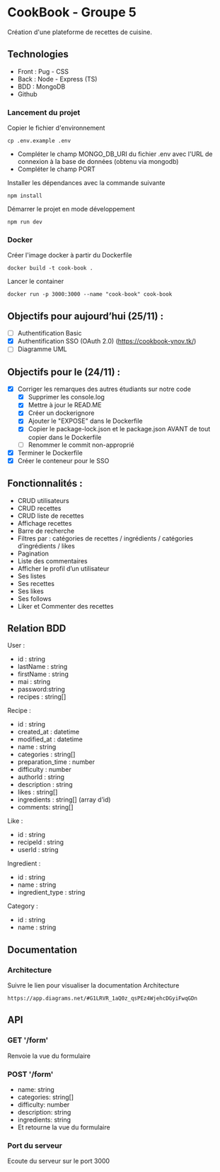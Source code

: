 # CookBook - Groupe 5

Création d'une plateforme de recettes de cuisine.

## Technologies

- Front : Pug - CSS
- Back : Node - Express (TS)
- BDD : MongoDB
- Github

### Lancement du projet

Copier le fichier d'environnement
```
cp .env.example .env
```
- Compléter le champ MONGO_DB_URI du fichier .env avec l'URL de connexion à la base de données (obtenu via mongodb)
- Compléter le champ PORT

Installer les dépendances avec la commande suivante
````
npm install
````

Démarrer le projet en mode développement
````
npm run dev
````


### Docker

Créer l'image docker à partir du Dockerfile
````
docker build -t cook-book .
````

Lancer le container
````
docker run -p 3000:3000 --name "cook-book" cook-book
````

## Objectifs pour aujourd’hui (25/11) :
- [ ] Authentification Basic
- [x] Authentification SSO (OAuth 2.0) (https://cookbook-ynov.tk/)
- [ ] Diagramme UML

## Objectifs pour le (24/11) :
- [x] Corriger les remarques des autres étudiants sur notre code
  - [x] Supprimer les console.log
  - [x] Mettre à jour le READ.ME
  - [x] Créer un dockerignore
  - [x] Ajouter le "EXPOSE" dans le Dockerfile
  - [x] Copier le package-lock.json et le package.json AVANT de tout copier dans le Dockerfile
  - [ ] Renommer le commit non-approprié
- [x] Terminer le Dockerfile
- [x] Créer le conteneur pour le SSO 
## Fonctionnalités :
- CRUD utilisateurs
- CRUD recettes
- CRUD liste de recettes
- Affichage recettes
- Barre de recherche
- Filtres par : catégories de recettes / ingrédients / catégories d’ingrédients / likes
- Pagination
- Liste des commentaires
- Afficher le profil d’un utilisateur
- Ses listes
- Ses recettes
- Ses likes
- Ses follows
- Liker et Commenter des recettes

## Relation BDD

User :
- id : string
- lastName : string
- firstName : string
- mai : string
- password:string
- recipes : string[]

Recipe :
- id : string
- created_at : datetime
- modified_at : datetime
- name : string
- categories : string[]
- preparation_time : number
- difficulty : number
- authorId : string
- description : string
- likes : string[]
- ingredients : string[] (array d’id)
- comments: string[]


Like :
- id : string
- recipeId : string
- userId : string

Ingredient :
- id : string
- name : string
- ingredient_type : string

Category :
- id : string
- name : string

## Documentation

### Architecture

Suivre le lien pour visualiser la documentation Architecture

````
https://app.diagrams.net/#G1LRVR_1aQ0z_qsPEz4WjehcDGyiFwqGDn

````


## API

### GET '/form'
Renvoie la vue du formulaire


### POST '/form' 
- name: string
- categories: string[]
- difficulty: number
- description: string
- ingredients: string
- Et retourne la vue du formulaire

### Port du serveur
Ecoute du serveur sur le port 3000
